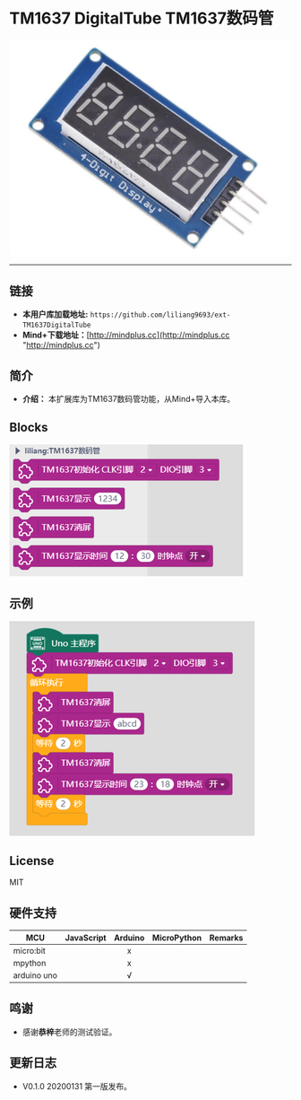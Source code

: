 # TM1637 DigitalTube TM1637数码管


![](./arduinoC/_images/featured.png)

---------------------------------------------------------


## 链接
- **本用户库加载地址:** ```https://github.com/liliang9693/ext-TM1637DigitalTube```
- **Mind+下载地址：**[http://mindplus.cc](http://mindplus.cc "http://mindplus.cc")      

## 简介

- **介绍：** 本扩展库为TM1637数码管功能，从Mind+导入本库。  

## Blocks

![](./arduinoC/_images/block.png)

## 示例
![](./arduinoC/_images/example.png)



## License

MIT

## 硬件支持

MCU                | JavaScript    | Arduino   | MicroPython    | Remarks
------------------ | :----------: | :----------: | :---------: | -----
micro:bit        |             |       x       |             | 
mpython        |             |         x     |             | 
arduino uno    |             |        √      |             | 

## 鸣谢
- 感谢**恭梓**老师的测试验证。

## 更新日志
- V0.1.0 20200131 第一版发布。



